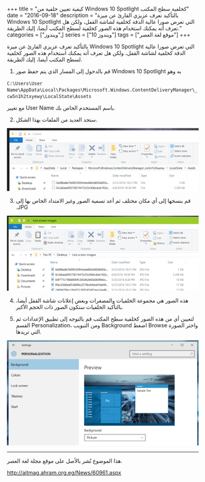 +++
title = "كيفية تعيين خلفية من Windows 10 Spotlight كخلفية سطح المكتب"
date = "2016-09-18"
description = "بالتأكيد تعرف عزيزي القارئ عن ميزة Windows 10 Spotlight التي تعرض صورا عالية الدقة كخلفية لشاشة القفل، ولكن هل تعرف أته يمكنك استخدام هذه الصور كخلفية لسطح المكتب أيضا، إليك الطريقة."
categories = ["ويندوز",]
series = ["ويندوز 10"]
tags = ["موقع لغة العصر"]
+++

بالتأكيد تعرف عزيزي القارئ عن ميزة Windows 10 Spotlight التي تعرض صورا عالية الدقة كخلفية لشاشة القفل، ولكن هل تعرف أته يمكنك استخدام هذه الصور كخلفية لسطح المكتب أيضا، إليك الطريقة.

1. قم بالدخول إلى المسار الذي يتم حفظ صور Windows 10 Spotlight به وهو

`C:\Users\User Name\AppData\Local\Packages\Microsoft.Windows.ContentDeliveryManager\_cw5n1h2txyewy\LocalState\Assets`

مع تغيير User Name باسم المستخدم الخاص بك.

2. ستجد العديد من الملفات بهذا الشكل.

![1](images/1.png)

3. قم بنسخها إلى أي مكان مختلف ثم أعد تسمية الصور وغير الامتداد الخاص بها إلى .JPG

![2](images/2.png)

4. هذه الصور هي مجموعة الخلفيات والمصغرات وبعض إعلانات شاشة القفل أيضا، بالتأكيد الخلفيات ستكون الصور ذات الحجم الأكبر.

5. لتعيين أي من هذه الصور كخلفية سطح المكتب قم بالتوجه إلى تطبيق الإعدادات ثم القسم Personalization، ومن التبويب Background اضغط Browse واختر الصورة التي تريدها.

![3](images/3.png)

---
هذا الموضوع نٌشر باﻷصل على موقع مجلة لغة العصر.

http://aitmag.ahram.org.eg/News/60961.aspx